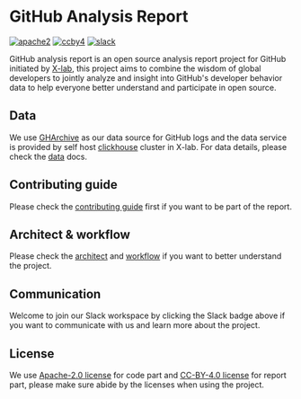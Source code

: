 # GitHub Analysis Report

[![apache2](https://img.shields.io/badge/license-Apache%202-blue)](LICENSE) [![ccby4](https://img.shields.io/badge/license-CC%20BY%204.0-blue)](LICENSE-CC-BY) [![slack](https://img.shields.io/badge/slack-join%20chat-green)](https://join.slack.com/t/x-github-analysis/shared_invite/zt-gz8ykv3l-qP53IpajsZIGsx6dFo_8Lg)

GitHub analysis report is an open source analysis report project for GitHub initiated by [X-lab](https://x-lab.info), this project aims to combine the wisdom of global developers to jointly analyze and insight into GitHub's developer behavior data to help everyone better understand and participate in open source.

## Data

We use [GHArchive](https://www.gharchive.org/) as our data source for GitHub logs and the data service is provided by self host [clickhouse](https://clickhouse.tech/) cluster in X-lab. For data details, please check the [data](https://www.x-lab.info/github-analysis-report/#/data) docs.

## Contributing guide

Please check the [contributing guide](https://www.x-lab.info/github-analysis-report/#/CONTRIBUTING) first if you want to be part of the report.

## Architect & workflow

Please check the [architect](https://www.x-lab.info/github-analysis-report/#/architecture) and [workflow](https://www.x-lab.info/github-analysis-report/#/workflow) if you want to better understand the project.

## Communication

Welcome to join our Slack workspace by clicking the Slack badge above if you want to communicate with us and learn more about the project.

## License

We use [Apache-2.0 license](LICENSE) for code part and [CC-BY-4.0 license](LICENSE-CC-BY) for report part, please make sure abide by the licenses when using the project.
